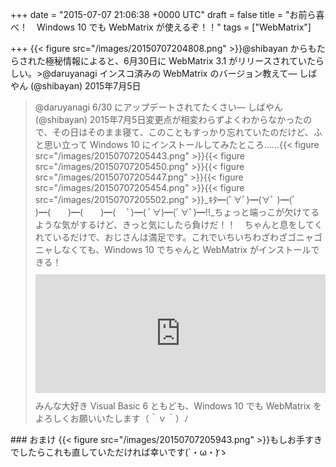 
+++
date = "2015-07-07 21:06:38 +0000 UTC"
draft = false
title = "お前ら喜べ！　Windows 10 でも WebMatrix が使えるぞ！！"
tags = ["WebMatrix"]

+++
{{< figure src="/images/20150707204808.png"  >}}@shibayan からもたらされた極秘情報によると、6月30日に WebMatrix 3.1 がリリースされていたらしい。>@daruyanagi インスコ済みの WebMatrix のバージョン教えて— しばやん (@shibayan) 2015年7月5日<script async="" src="https://platform.twitter.com/widgets.js" charset="utf-8"></script><br/>
>@daruyanagi 6/30 にアップデートされてたくさい— しばやん (@shibayan) 2015年7月5日<script async="" src="https://platform.twitter.com/widgets.js" charset="utf-8"></script>変更点が相変わらずよくわからなかったので、その日はそのまま寝て、このこともすっかり忘れていたのだけど、ふと思い立って Windows 10 にインストールしてみたところ……{{< figure src="/images/20150707205443.png"  >}}{{< figure src="/images/20150707205450.png"  >}}{{< figure src="/images/20150707205447.png"  >}}{{< figure src="/images/20150707205454.png"  >}}{{< figure src="/images/20150707205502.png"  >}}_ｷﾀ━(ﾟ∀ﾟ)━(∀ﾟ )━(ﾟ　 )━(　　)━(　　)━(　 ﾟ)━( ﾟ∀)━(ﾟ∀ﾟ)━!!_ちょっと端っこが欠けてるような気がするけど、きっと気にしたら負けだ！！　ちゃんと息をしてくれているだけで、おじさんは満足です。これでいちいちわざわざゴニャゴニャしなくても、Windows 10 でちゃんと WebMatrix がインストールできる！<iframe src="https://hatenablog-parts.com/embed?url=https%3A%2F%2Fblog.daruyanagi.jp%2Fentry%2F2015%2F04%2F28%2F023803" title="先生助けてっ！ WebMatrix ちゃんが息をしてないのっっ！！ - だるろぐ" class="embed-card embed-blogcard" scrolling="no" frameborder="0" style="display: block; width: 100%; height: 190px; max-width: 500px; margin: 10px 0px;"></iframe>みんな大好き Visual Basic 6 ともども、Windows 10 でも WebMatrix をよろしくお願いいたします（＾ｖ＾）ﾉ

<div class="section">
    ### おまけ
    {{< figure src="/images/20150707205943.png"  >}}もしお手すきでしたらこれも直していただければ幸いです(`・ω・́)ゝ

</div>

